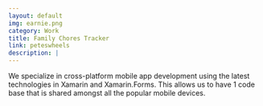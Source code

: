 ```yaml
---
layout: default
img: earnie.png
category: Work
title: Family Chores Tracker
link: peteswheels
description: |
---
```

  
We specialize in cross-platform mobile app development using the latest technologies in Xamarin and Xamarin.Forms. This allows us to have 1 code base that is shared amongst all the popular mobile devices. 